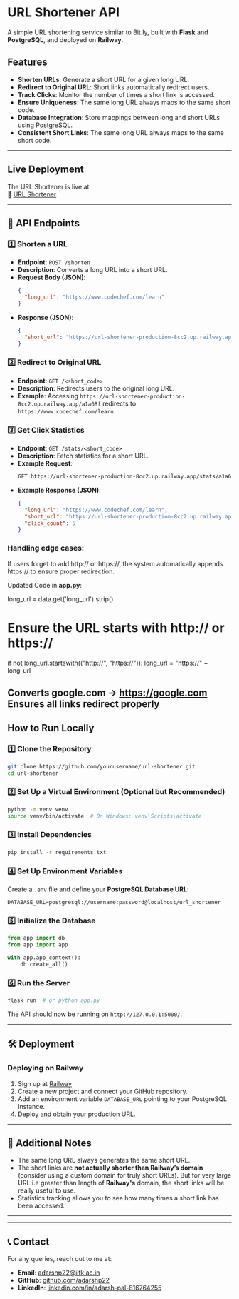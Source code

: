# URL Shortener API

A simple URL shortening service similar to Bit.ly, built with **Flask** and **PostgreSQL**, and deployed on **Railway**.

##  Features
- **Shorten URLs**: Generate a short URL for a given long URL.
- **Redirect to Original URL**: Short links automatically redirect users.
- **Track Clicks**: Monitor the number of times a short link is accessed.
- **Ensure Uniqueness**: The same long URL always maps to the same short code.
- **Database Integration**: Store mappings between long and short URLs using PostgreSQL.
- **Consistent Short Links**: The same long URL always maps to the same short code.

---
## Live Deployment

The URL Shortener is live at:  
🔗 [URL Shortener](https://url-shortener-production-8cc2.up.railway.app/)

---

## 📌 API Endpoints

### 1️⃣ Shorten a URL
- **Endpoint**: `POST /shorten`
- **Description**: Converts a long URL into a short URL.
- **Request Body (JSON)**:
  ```json
  {
    "long_url": "https://www.codechef.com/learn"
  }
  ```
- **Response (JSON)**:
  ```json
  {
    "short_url": "https://url-shortener-production-8cc2.up.railway.app/a1a68f"
  }
  ```

### 2️⃣ Redirect to Original URL
- **Endpoint**: `GET /<short_code>`
- **Description**: Redirects users to the original long URL.
- **Example**: Accessing `https://url-shortener-production-8cc2.up.railway.app/a1a68f` redirects to `https://www.codechef.com/learn`.

### 3️⃣ Get Click Statistics
- **Endpoint**: `GET /stats/<short_code>`
- **Description**: Fetch statistics for a short URL.
- **Example Request**:
  ```bash
  GET https://url-shortener-production-8cc2.up.railway.app/stats/a1a68f
  ```
- **Example Response (JSON)**:
  ```json
  {
    "long_url": "https://www.codechef.com/learn",
    "short_url": "https://url-shortener-production-8cc2.up.railway.app/a1a68f",
    "click_count": 5
  }
  ```
### Handling edge cases:

If users forget to add http:// or https://, the system automatically appends https:// to ensure proper redirection.

Updated Code in **app.py**:

long_url = data.get('long_url').strip()

# Ensure the URL starts with http:// or https://
if not long_url.startswith(("http://", "https://")):
    long_url = "https://" + long_url

**Converts google.com → https://google.com** 
**Ensures all links redirect properly**
---

##  How to Run Locally

### 1️⃣ Clone the Repository
```bash
git clone https://github.com/yourusername/url-shortener.git
cd url-shortener
```

### 2️⃣ Set Up a Virtual Environment (Optional but Recommended)
```bash
python -m venv venv
source venv/bin/activate  # On Windows: venv\Scripts\activate
```

### 3️⃣ Install Dependencies
```bash
pip install -r requirements.txt
```

### 4️⃣ Set Up Environment Variables
Create a `.env` file and define your **PostgreSQL Database URL**:
```
DATABASE_URL=postgresql://username:password@localhost/url_shortener
```

### 5️⃣ Initialize the Database
```python
from app import db
from app import app

with app.app_context():
    db.create_all()
```

### 6️⃣ Run the Server
```bash
flask run  # or python app.py
```

The API should now be running on `http://127.0.0.1:5000/`.

---

## 🛠️ Deployment
###  **Deploying on Railway**
1. Sign up at [Railway](https://railway.app/)
2. Create a new project and connect your GitHub repository.
3. Add an environment variable `DATABASE_URL` pointing to your PostgreSQL instance.
4. Deploy and obtain your production URL.

---

## 📝 Additional Notes
- The same long URL always generates the same short URL.
- The short links are **not actually shorter than Railway’s domain** (consider using a custom domain for truly short URLs). But for very large URL i.e greater than
  length of **Railway's** domain, the short links will be really useful to use.
- Statistics tracking allows you to see how many times a short link has been accessed.

---



---

## 📞 Contact
For any queries, reach out to me at:
- **Email**: adarshp22@iitk.ac.in
- **GitHub**: [github.com/adarshp22](https://github.com/adarshp22)
- **LinkedIn**: [linkedin.com/in/adarsh-pal-816764255](https://www.linkedin.com/in/adarsh-pal-816764255/)

